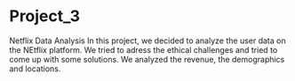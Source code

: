# Project_3
Netflix Data Analysis
In this project, we decided to analyze the user data on the NEtflix platform. We tried to adress the ethical challenges and tried to come up with some solutions. We analyzed the revenue, the demographics and locations. 
